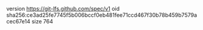 version https://git-lfs.github.com/spec/v1
oid sha256:ce3ad25fe7745f5b006bccf0eb481fee71ccd467f30b78b459b7579acec67e14
size 764
